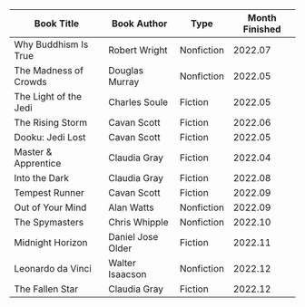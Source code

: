| Book Title | Book Author | Type | Month Finished |
| ------------- | -------------- | --- | ------ |
| Why Buddhism Is True | Robert Wright | Nonfiction | 2022.07
| The Madness of Crowds | Douglas Murray | Nonfiction | 2022.05
| The Light of the Jedi | Charles Soule | Fiction | 2022.05
| The Rising Storm | Cavan Scott | Fiction | 2022.06
| Dooku: Jedi Lost | Cavan Scott | Fiction | 2022.05
| Master & Apprentice | Claudia Gray | Fiction | 2022.04
| Into the Dark | Claudia Gray | Fiction | 2022.08
| Tempest Runner | Cavan Scott | Fiction | 2022.09
| Out of Your Mind | Alan Watts | Nonfiction | 2022.09
| The Spymasters | Chris Whipple | Nonfiction | 2022.10
| Midnight Horizon | Daniel Jose Older | Fiction | 2022.11
| Leonardo da Vinci | Walter Isaacson | Nonfiction | 2022.12
| The Fallen Star | Claudia Gray | Fiction | 2022.12
